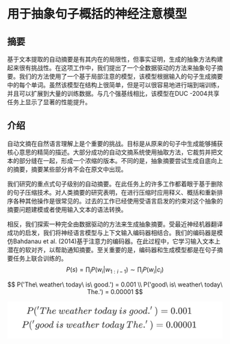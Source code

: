 # 用于抽象句子概括的神经注意模型

## 摘要

基于文本提取的自动摘要是有其内在的局限性，但事实证明，生成的抽象方法构建起来很有挑战性。在这项工作中，我们提出了一个全数据驱动的方法来抽象句子摘要。我们的方法使用了一个基于局部注意的模型，该模型根据输入的句子生成摘要中的每个单词。虽然该模型在结构上很简单，但是可以很容易地进行端到端训练，并且可以扩展到大量的训练数据。与几个强基线相比，该模型在DUC -2004共享任务上显示了显著的性能提升。

## 介绍

自动文摘在自然语言理解上是个重要的挑战。目标是从原来的句子中生成能够捕获核心意思的精简的描述。大部分成功的自动文摘系统使用抽取方法，它裁剪并把文本的部分缝在一起，形成一个浓缩的版本。不同的是，抽象摘要尝试生成自底向上的摘要，摘要某些部分肯不会在原文中出现。

我们研究的重点式句子级别的自动摘要。在此任务上的许多工作都着眼于基于删除的句子压缩技术。对人类摘要的研究表明，在进行压缩时应用释义、概括和重新排序各种其他操作是很常见的。过去的工作已经使用受语言启发的约束对这个抽象的摘要问题建模或者使用输入文本的语法转换。

相反，我们探索一种完全由数据驱动的方法来生成抽象摘要。受最近神经机器翻译成功的启发，我们将神经语言模型与上下文输入编码器相结合。我们的编码器是模仿Bahdanau et al. (2014)基于注意力的编码器。在此过程中，它学习输入文本上潜在的软对齐，以帮助通知摘要。至关重要的是，编码器和生成模型都是在句子摘要任务上联合训练的。
$$
P(s)=\prod_{i} P\left(w_{i} | w_{1 : i-1}\right) \sim \prod_{i} P\left(w_{i} | c_{i}\right)
$$

$$
P('The\ weather\ today\ is\ good.') = 0.001 \\
P('good\ is\ weather\ today\ The.') = 0.00001
$$

![1568774826640](./assets/1568774826640.png)